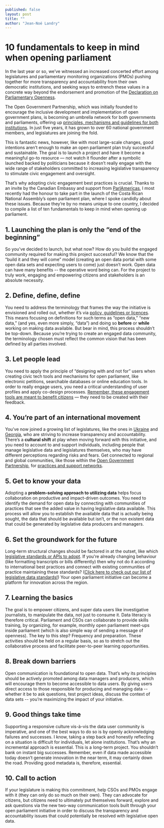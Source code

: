 ```yaml
---
published: false
layout: post
title: ""
author: "Jean-Noé Landry"
---
```



# 10 fundamentals to keep in mind when opening parliament

In the last year or so, we’ve witnessed an increased concerted effort among legislatures and parliamentary monitoring organizations (PMOs) pushing together for more transparency and accountability from their own democratic institutions, and seeking ways to entrench these values in a concrete way beyond the endorsement and promotion of the [Declaration on Parliamentary Openness](http://www.openingparliament.org/declaration). 

The Open Government Partnership, which was initially founded to encourage the inclusive development and implementation of open government plans, is becoming an umbrella network for both governments and parliaments, offering up [principles, mechanisms and guidelines for both institutions](https://drive.google.com/file/d/0ByP1nXAlz_meY1hDTjFCNHJLSmc/view). In just five years, it has grown to over 60 national government members, and legislatures are joining the fold.

This is fantastic news, however, like with most large-scale changes, good intentions aren’t enough to make an open parliament plan truly successful and sustainable. The goal is to launch a project and have it become a meaningful go-to resource — not watch it flounder after a symbolic launched backed by politicians because it doesn’t really engage with the wide range of stakeholders committed to increasing legislative transparency to stimulate civic engagement and oversight. 

That’s why adopting civic engagement best practices is crucial. Thanks to an invite by the Canadian Embassy and support from [ParlAmericas](http://www.parlamericas.org/en/open-parliament.aspx), I most recently had the honour to take part in the launch of the Costa Rican National Assembly’s open parliament plan, where I spoke candidly about these issues. Because they’re by no means unique to one country, I decided to compile a list of ten fundamentals to keep in mind when opening up parliament. 

## 1. Launching the plan is only the “end of the beginning” 
So you’ve decided to launch, but what now? How do you build the engaged community required for making this project successful?  We know that the “build it and they will come” model (creating an open data portal with some open data sets and expecting users to come) just doesn’t work. Open data can have many benefits  -- the operative word being can. For the project to truly work, engaging and empowering citizens and stakeholders is an absolute necessity.

## 2. Define, define, define
You need to address the terminology that frames the way the initiative is envisioned and rolled out, whether it’s via [policy, guidelines or licences](http://sunlightfoundation.com/opendataguidelines/). This means focusing on definitions for such terms as “open data,” “new data,” (and yes, even more simply, “data”) and doing so **before** or **while** working on making data available. But bear in mind, this process shouldn’t be top-down. Because you’re trying to create an engaged data community, the terminology chosen must reflect the common vision that has been defined by all parties involved.

## 3. Let people lead
You need to apply the principle of “designing with and not for” users when creating civic tech tools and mechanisms for open parliament, like electronic petitions, searchable databases or online education tools. In order to really engage users, you need a critical understanding of user profiles and apply co-design processes. [Remember, these engagement tools are meant to benefit citizens](https://medium.com/organizer-sandbox/building-technology-with-not-for-communities-an-engagement-guide-for-civic-tech-b8880982e65a#.swr1hvpny) — they need to be created with their feedback. 

## 4. You’re part of an international movement
You’ve now joined a growing list of legislatures, like the ones in [Ukraine](http://www.opengovpartnership.org/sites/default/files/PlanEN.pdf) and [Georgia](http://www.parliament.ge/en/gia-mmartvelobis-partniorobis-sakanonmdeblo-giaobis-samushao-djgufis-konferencia/saqartvelos-gia-parlamentis-samoqmedo-gegma), who are striving to increase transparency and accountability. There’s a **cultural shift** at play when moving forward with this initiative, and you need to account to and support individuals, including people that manage legislative data and legislatures themselves, who may have different perceptions regarding risks and fears. Get connected to regional and global communities, like those within the [Open Government Partnership](http://www.openingparliament.org/), for [practices and support networks](https://drive.google.com/file/d/0ByP1nXAlz_meY1hDTjFCNHJLSmc/view).

## 5. Get to know your data
Adopting a **problem-solving approach to utilizing data** helps focus collaboration on productive and impact-driven outcomes. You need to identify the demand for open data by connecting with communities of practices that see the added value in having legislative data available. This process will allow you to establish the available data that is actually being sought, the data that should be available but isn’t, or the non existent data that could be generated by legislative data producers and managers.

## 6. Set the groundwork for the future
Long-term structural changes should be factored in at the outset, like which [legislative standards or APIs to adopt](http://www.data.parliament.uk/developers/). If you're already changing behaviour (like formatting transcripts or bills differently) then why not do it according to international best practices and connect with existing communities of practice maintaining these standards? ([Click here to check out our list of legislative data standards!](https://docs.google.com/spreadsheets/d/13MKdGfNslQys5e5OUHHCQ1tLOXkbngOy_slY8ZbM28k/edit#gid=0)) Your open parliament initiative can become a platform for innovation across the region.

## 7. Learning the basics
The goal is to empower citizens, and super data users like investigative journalists, to manipulate the data, not just to consume it. Data literacy is therefore critical. Parliament and CSOs can collaborate to provide skills training, by organizing, for example, monthly open parliament meet-ups inside parliament (which is also simple way of sending a message of openness). The key to this step? Frequency and preparation. These activities should be held on a regular basis, so as to stretch out the collaborative process and facilitate peer-to-peer learning opportunities. 

## 8. Break down barriers
Open communication is foundational to open data. That’s why its principles should be actively promoted among data managers and producers, which will encourage them to become accessible to data users. By giving users direct access to those responsible for producing and managing data -- whether it be to ask questions, test project ideas, discuss the context of data sets -- you’re maximizing the impact of your initiative.

## 9. Good things take time
Supporting a responsive culture vis-à-vis the data user community is imperative, and one of the best ways to do so is by openly acknowledging failures and successes. I know, taking a step back and honestly reflecting on a situation is difficult for individuals, let alone institutions. That’s why an incremental approach is essential. This is a long-term project. You shouldn’t bank on instant big successes. Remember, even if data made accessible today doesn’t generate innovation in the near term, it may certainly down the road. Providing good metadata is, therefore, essential. 

## 10. Call to action
If your legislature is making this commitment, help CSOs and PMOs engage with it (they can only do so much on their own). They can advocate for citizens, but citizens need to ultimately put themselves forward, explore and ask questions via the new two-way communication tools built through your open parliament initiative in order to discuss the transparency and accountability issues that could potentially be resolved with legislative open data.
